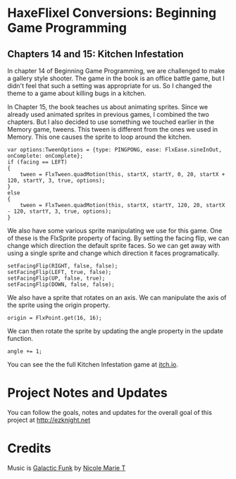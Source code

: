 # HaxeFlixel Conversions: Beginning Game Programming
## Chapters 14 and 15: Kitchen Infestation

In chapter 14 of Beginning Game Programming, we are challenged to make a gallery style shooter. The game in the book is an office battle game, but I didn't feel that such a setting was appropriate for us. So I changed the theme to a game about killing bugs in a kitchen.

In Chapter 15, the book teaches us about animating sprites. Since we already used animated sprites in previous games, I combined the two chapters. But I also decided to use something we touched earlier in the Memory game, tweens. This tween is different from the ones we used in Memory. This one causes the sprite to loop around the kitchen. 

```
var options:TweenOptions = {type: PINGPONG, ease: FlxEase.sineInOut, onComplete: onComplete};
if (facing == LEFT)
{
    tween = FlxTween.quadMotion(this, startX, startY, 0, 20, startX + 120, startY, 3, true, options);
}
else 
{
    tween = FlxTween.quadMotion(this, startX, startY, 120, 20, startX - 120, startY, 3, true, options);
}
```

We also have some various sprite manipulating we use for this game. One of these is the FlxSprite property of facing. By setting the facing flip, we can change which direction the default sprite faces. So we can get away with using a single sprite and change which direction it faces programatically.  

```
setFacingFlip(RIGHT, false, false);
setFacingFlip(LEFT, true, false);
setFacingFlip(UP, false, true);
setFacingFlip(DOWN, false, false);
```

We also have a sprite that rotates on an axis. We can manipulate the axis of the sprite using the origin property.

```
origin = FlxPoint.get(16, 16);
```

We can then rotate the sprite by updating the angle property in the update function.

```
angle += 1;
```

You can see the the full Kitchen Infestation game at [itch.io](https://heroofdermwood.itch.io/bgp-kitchen-infestation).

# Project Notes and Updates
You can follow the goals, notes and updates for the overall goal of this project at  http://ezknight.net

# Credits
Music is [Galactic Funk](https://nicolemariet.itch.io/free-chiptune-song-galactik-funk) by [Nicole Marie T](https://techhub.social/@musicvsartstuff)